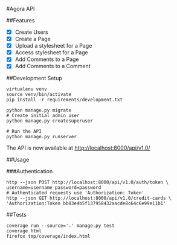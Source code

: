 #Agora API

##Features

- [x] Create Users
- [x] Create a Page
- [x] Upload a stylesheet for a Page
- [x] Access stylesheet for a Page
- [x] Add Comments to a Page
- [x] Add Comments to a Comment

##Development Setup

```shell
virtualenv venv
source venv/bin/activate
pip install -r requirements/development.txt
```

```shell
python manage.py migrate
# Create initial admin user
python manage.py createsuperuser
```

```shell
# Run the API
python manage.py runserver
```

The API is now available at [http://localhost:8000/api/v1.0/](http://localhost:8000/api/v1.0/)

##Usage

###Authentication

```shell
http --json POST http://localhost:8000/api/v1.0/auth/token \
username=username password=password
# Authenticated requests use 'Authorization: Token'
http --json GET http://localhost:8000/api/v1.0/credit-cards \
'Authorization:Token bb83e4b5f137958432aacde8c64c6e99e11b1'
```

##Tests

```shell
coverage run --source='.' manage.py test
coverage html
firefox tmp/coverage/index.html
```
